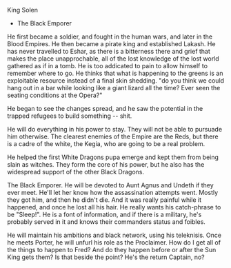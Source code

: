  King Solen
  + The Black Emporer
 
 He first became a soldier, and fought in the human wars, and later in the Blood Empires. He then became a pirate king and established Lakash. He has never travelled to Eshar, as there is a bitterness there and grief that makes the place unapprochable, all of the lost knowledge of the lost world gathered as if in a tomb. He is too addicated to pain to allow himself to remember where to go. He thinks that what is happening to the greens is an exploitable resource instead of a final skin shedding. "do you think we could hang out in a bar while looking like a giant lizard all the time? Ever seen the seating conditions at the Opera?"

 He began to see the changes spread, and he saw the potential in the trapped refugees to build something -- shit.

 He will do everything in his power to stay. They will not be able to pursuade him otherwise. The clearest enemies of the Empire are the Reds, but there is a cadre of the white, the Kegia, who are going to be a real problem.

 He helped the first White Dragons pupa emerge and kept them from being slain as witches. They form the core of his power, but he also has the widespread support of the other Black Dragons. 

 The Black Emporer. He will be devoted to Aunt Agnus and Undeth if they ever meet. He'll let her know how the assassination attempts went. Mostly they got him, and then he didn't die. And it was really painful while it happened, and once he lost all his hair. He really wants his catch-phrase to be "Sleep!". He is a font of information, and if there is a military, he's probably served in it and knows their commanders status and foibles.

 He will maintain his ambitions and black network, using his teleknisis. Once he meets Porter, he will unfurl his role as the Proclaimer. How do I get all of the things to happen to Fred? And do they happen before or after the Sun King gets them? Is that beside the point? He's the return Captain, no?


